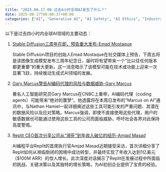 ```yaml
---
title: "2025.08.17.08 过去4小时全球AI发生了什么？"
date: 2025-08-17T08:00:37+08:00
categories: ["AI", "Generative AI", "AI Safety", "AI Ethics", "Industry News", "Developer Tools"]
---
```


以下是过去四小时内全球AI领域的主要动态：

1.  [Stable Diffusion三周年在即，预告重大发布-Emad Mostaque](https://x.com/EMostaque/status/1956838671316869324)

    Stable Diffusion项目的创始人Emad Mostaque在社交媒体上预告，下周五将是该图像生成模型发布三周年纪念日，届时将有望带来一个“比以往任何版本都更重要”的重大更新。这一消息暗示了该模型可能在技术或功能上迎来一次显著飞跃，持续推动生成式AI领域的发展。

2.  [Gary Marcus警告AI编码代理的风险与数据威胁-Gary Marcus](https://x.com/GaryMarcus/status/1956832691812446279)

    著名人工智能研究员Gary Marcus在CNBC上重申，AI编码代理（coding agents）可能带来“绝对的噩梦”。他透露将在本周日发布的“Marcus on AI”通讯中，与Nathan Hamiel一起详细阐述这些工具可能引发的严重问题、其潜在的数据风险以及应对策略。Marcus强调，即使不直接使用这些代理，用户的敏感数据也可能通过使用这些工具的公司而面临威胁，呼吁社会各界对此保持高度警惕。

3.  [Replit CEO首次分享公司从“濒死”到年收入破亿的经历-Amjad Masad](https://x.com/amasad/status/1956816710134345917)

    AI编程平台Replit的首席执行官Amjad Masad近期接受采访，首次详细分享了Replit如何从濒临倒闭的困境中成功转型，并最终实现了年收入达到1亿美元（$100M ARR）的惊人增长。此次深度对话揭示了Replit在发展过程中所面临的挑战、关键决策以及其独特的增长策略，为AI初创企业提供了宝贵的经验。